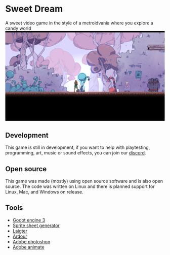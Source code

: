 # Sweet Dream
A sweet video game in the style of a metroidvania where you explore a candy world
![](game_screenshot.png)
## Development
This game is still in development, if you want to help with playtesting, programming, art, music or sound effects, you can join our [discord](https://discord.gg/Z7xxwh9mGB).
## Open source
This game was made (mostly) using open source software and is also open source. The code was written on Linux and there is planned support for Linux, Mac, and Windows on release. 
## Tools
- [Godot engine 3](https://godotengine.org/download)
- [Sprite sheet generator](https://github.com/kcnqwe/SpriteSheetGenerator)
- [Laigter](https://github.com/azagaya/laigter)
- [Ardour](https://community.ardour.org/download)
- [Adobe photoshop](https://www.adobe.com/creativecloud/plans.html?plan=individual&filter=all&promoid=PYPVPZQK&mv=other)
- [Adobe animate](https://www.adobe.com/creativecloud/plans.html?plan=individual&filter=all&promoid=PYPVPZQK&mv=other)

